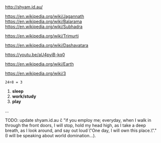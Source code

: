 http://shyam.id.au/

https://en.wikipedia.org/wiki/Jagannath
<br>https://en.wikipedia.org/wiki/Balarama
<br>https://en.wikipedia.org/wiki/Subhadra

https://en.wikipedia.org/wiki/Trimurti

https://en.wikipedia.org/wiki/Dashavatara

https://youtu.be/aU4pyiB-kq0

https://en.wikipedia.org/wiki/Earth

https://en.wikipedia.org/wiki/3

`24÷8 = 3`
1. **sleep**
1. **work/study**
1. **play**

...

TODO: update shyam.id.au c̄ "if you employ me; everyday, when I walk in through the front doors, I will stop, hold my head high, as I take a deep breath, as I look around, and say out loud \\"One day, I will own this place.\\"." (I will be speaking about world domination...).
